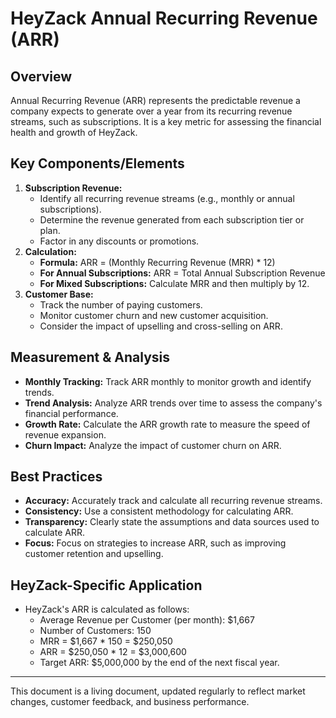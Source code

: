 # HeyZack Annual Recurring Revenue (ARR)

## Overview

Annual Recurring Revenue (ARR) represents the predictable revenue a company expects to generate over a year from its recurring revenue streams, such as subscriptions. It is a key metric for assessing the financial health and growth of HeyZack.

## Key Components/Elements

1.  **Subscription Revenue:**
    -   Identify all recurring revenue streams (e.g., monthly or annual subscriptions).
    -   Determine the revenue generated from each subscription tier or plan.
    -   Factor in any discounts or promotions.
2.  **Calculation:**
    -   **Formula:** ARR = (Monthly Recurring Revenue (MRR) \* 12)
    -   **For Annual Subscriptions:** ARR = Total Annual Subscription Revenue
    -   **For Mixed Subscriptions:** Calculate MRR and then multiply by 12.
3.  **Customer Base:**
    -   Track the number of paying customers.
    -   Monitor customer churn and new customer acquisition.
    -   Consider the impact of upselling and cross-selling on ARR.

## Measurement & Analysis

-   **Monthly Tracking:** Track ARR monthly to monitor growth and identify trends.
-   **Trend Analysis:** Analyze ARR trends over time to assess the company's financial performance.
-   **Growth Rate:** Calculate the ARR growth rate to measure the speed of revenue expansion.
-   **Churn Impact:** Analyze the impact of customer churn on ARR.

## Best Practices

-   **Accuracy:** Accurately track and calculate all recurring revenue streams.
-   **Consistency:** Use a consistent methodology for calculating ARR.
-   **Transparency:** Clearly state the assumptions and data sources used to calculate ARR.
-   **Focus:** Focus on strategies to increase ARR, such as improving customer retention and upselling.

## HeyZack-Specific Application

-   HeyZack's ARR is calculated as follows:
    -   Average Revenue per Customer (per month): \$1,667
    -   Number of Customers: 150
    -   MRR = \$1,667 \* 150 = \$250,050
    -   ARR = \$250,050 \* 12 = \$3,000,600
    -   Target ARR: \$5,000,000 by the end of the next fiscal year.

---

This document is a living document, updated regularly to reflect market changes, customer feedback, and business performance.
